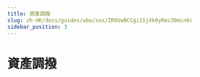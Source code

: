 ```yaml
---
title: 資產調撥
slug: zh-HK/docs/guides/wbo/xxx/ZR8UwBCCgi1SjXk0yRec30eLn6c
sidebar_position: 3
---
```



# 資產調撥

